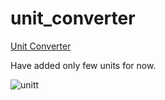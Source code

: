# unit_converter

[Unit Converter](https://www.figma.com/design/JeTNYh259SzCE5Et388I6z/unit-converter-(Community)?node-id=2-48&t=t4HUxwC5IcVG291U-0)

Have added only few units for now.

![unitt](https://github.com/user-attachments/assets/50aa0c4e-7fad-438d-a307-2772dd7c1392)
